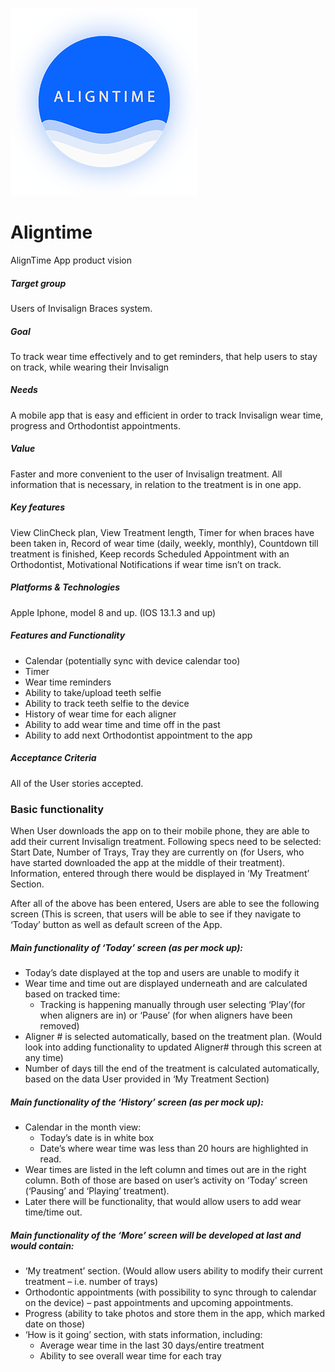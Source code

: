 ![](aligntime/Assets.xcassets/iter02_2_welcome_small.imageset/iter02_2_welcome_small.png)
# Aligntime
AlignTime App product vision

##### Target group
Users of Invisalign Braces system.
##### Goal
To track wear time effectively and to get reminders, that help users to stay on track, while wearing their Invisalign
##### Needs 
A mobile app that is easy and efficient in order to track Invisalign wear time, progress and Orthodontist appointments.
##### Value 
Faster and more convenient to the user of Invisalign treatment. All information that is necessary, in relation to the treatment is in one app. 
##### Key features 
View ClinCheck plan, View Treatment length, Timer for when braces have been taken in, Record of wear time (daily, weekly, monthly), Countdown till treatment is finished, Keep records Scheduled Appointment with an Orthodontist, Motivational Notifications if wear time isn’t on track.

##### Platforms & Technologies
Apple Iphone, model 8 and up. (IOS 13.1.3 and up)

##### Features and Functionality
-	Calendar (potentially sync with device calendar too)
-	Timer
-	Wear time reminders 
-	Ability to take/upload teeth selfie
-	Ability to track teeth selfie to the device
-	History of wear time for each aligner
-	Ability to add wear time and time off in the past 
-	Ability to add next Orthodontist appointment to the app

##### Acceptance Criteria
All of the User stories accepted.

### Basic functionality
When User downloads the app on to their mobile phone, they are able to add their current Invisalign treatment. Following specs need to be selected: Start Date, Number of Trays, Tray they are currently on (for Users, who have started downloaded the app at the middle of their treatment). Information, entered through there would be displayed in ‘My Treatment’ Section.

After all of the above has been entered, Users are able to see the following screen (This is screen, that users will be able to see if they navigate to ‘Today’ button as well as default screen of the App.

##### **Main functionality of ‘Today’ screen (as per mock up):**
-	Today’s date displayed at the top and users are unable to modify it
-	Wear time and time out are displayed underneath and are calculated based on tracked time:
    - Tracking is happening manually through user selecting ‘Play’(for when aligners are in) or ‘Pause’ (for when aligners have been removed)
-	Aligner # is selected automatically, based on the treatment plan. (Would look into adding functionality to updated Aligner# through this screen at any time)
-	Number of days till the end of the treatment is calculated automatically, based on the data User provided in ‘My Treatment Section)

##### **Main functionality of the ‘History’ screen (as per mock up):**
-	Calendar in the month view:
    - Today’s date is in white box
    - Date’s where wear time was less than 20 hours are highlighted in read.
-	Wear times are listed in the left column and times out are in the right column. Both of those are based on user’s activity on ‘Today’ screen (‘Pausing’ and ‘Playing’ treatment).
-	Later there will be functionality, that would allow users to add wear time/time out. 

##### **Main functionality of the ‘More’ screen will be developed at last and would contain:**
-	‘My treatment’ section. (Would allow users ability to modify their current treatment – i.e. number of trays)
-	Orthodontic appointments (with possibility to sync through to calendar on the device) – past appointments and upcoming appointments.
-	Progress (ability to take photos and store them in the app, which marked date on those)
-	‘How is it going’ section, with stats information, including:
    - Average wear time in the last 30 days/entire treatment
    - Ability to see overall wear time for each tray




